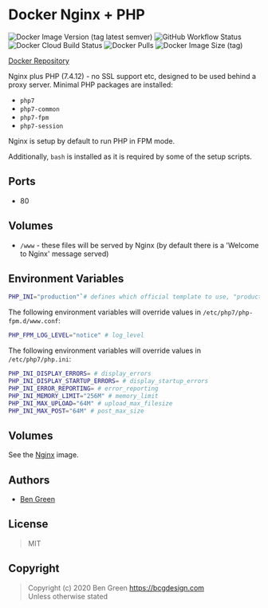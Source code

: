 # Docker Nginx + PHP

![Docker Image Version (tag latest semver)](https://img.shields.io/docker/v/bcgdesign/nginx-php/latest?label=latest&sort=semver) ![GitHub Workflow Status](https://img.shields.io/github/workflow/status/bencgreen/docker-nginx-php/build?label=github) ![Docker Cloud Build Status](https://img.shields.io/docker/cloud/build/bcgdesign/nginx-php?label=docker) ![Docker Pulls](https://img.shields.io/docker/pulls/bcgdesign/nginx-php?label=pulls) ![Docker Image Size (tag)](https://img.shields.io/docker/image-size/bcgdesign/nginx-php/latest?label=size)

[Docker Repository](https://hub.docker.com/r/bcgdesign/nginx-php)

Nginx plus PHP (7.4.12) - no SSL support etc, designed to be used behind a proxy server.  Minimal PHP packages are installed:

* `php7`
* `php7-common`
* `php7-fpm`
* `php7-session`

Nginx is setup by default to run PHP in FPM mode.

Additionally, `bash` is installed as it is required by some of the setup scripts.

## Ports

* 80

## Volumes

* `/www` - these files will be served by Nginx (by default there is a 'Welcome to Nginx' message served)

## Environment Variables

```bash
PHP_INI="production"`# defines which official template to use, "production" or "development"
```

The following environment variables will override values in `/etc/php7/php-fpm.d/www.conf`:

```bash
PHP_FPM_LOG_LEVEL="notice" # log_level
```

The following environment variables will override values in `/etc/php7/php.ini`:

```bash
PHP_INI_DISPLAY_ERRORS= # display_errors
PHP_INI_DISPLAY_STARTUP_ERRORS= # display_startup_errors
PHP_INI_ERROR_REPORTING= # error_reporting
PHP_INI_MEMORY_LIMIT="256M" # memory_limit
PHP_INI_MAX_UPLOAD="64M" # upload_max_filesize
PHP_INI_MAX_POST="64M" # post_max_size
```

## Volumes

See the [Nginx](https://github.com/bencgreen/docker-nginx) image.

## Authors

* [Ben Green](https://github.com/bencgreen)

## License

> MIT

## Copyright

> Copyright (c) 2020 Ben Green <https://bcgdesign.com>  
> Unless otherwise stated
